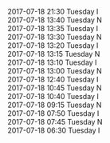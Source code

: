 2017-07-18 21:30 Tuesday  I  
2017-07-18 13:40 Tuesday  N  
2017-07-18 13:35 Tuesday  I  
2017-07-18 13:30 Tuesday  N  
2017-07-18 13:20 Tuesday  I  
2017-07-18 13:15 Tuesday  N  
2017-07-18 13:10 Tuesday  I  
2017-07-18 13:00 Tuesday  N  
2017-07-18 12:40 Tuesday  I  
2017-07-18 10:45 Tuesday  N  
2017-07-18 10:40 Tuesday  I  
2017-07-18 09:15 Tuesday  N  
2017-07-18 07:50 Tuesday  I  
2017-07-18 07:45 Tuesday  N  
2017-07-18 06:30 Tuesday  I  
